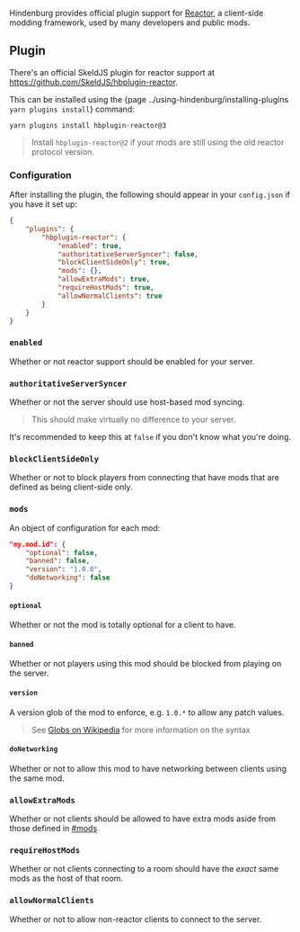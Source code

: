 Hindenburg provides official plugin support for [Reactor](https://reactor.gg), a client-side modding framework, used by many developers and public mods.

## Plugin
There's an official SkeldJS plugin for reactor support at https://github.com/SkeldJS/hbplugin-reactor.

This can be installed using the {page ../using-hindenburg/installing-plugins `yarn plugins install`} command:
```
yarn plugins install hbplugin-reactor@3
```

> Install `hbplugin-reactor@2` if your mods are still using the old reactor protocol version.

### Configuration
After installing the plugin, the following should appear in your `config.json` if you have it set up:
```json
{
    "plugins": {
        "hbplugin-reactor": {
            "enabled": true,
            "authoritativeServerSyncer": false,
            "blockClientSideOnly": true,
            "mods": {},
            "allowExtraMods": true,
            "requireHostMods": true,
            "allowNormalClients": true
        }
    }
}
```

### `enabled`
Whether or not reactor support should be enabled for your server.

### `authoritativeServerSyncer`
Whether or not the server should use host-based mod syncing.

> This should make virtually no difference to your server.

It's recommended to keep this at `false` if you don't know what you're doing.

### `blockClientSideOnly`
Whether or not to block players from connecting that have mods that are defined as being client-side only.

### `mods`
An object of configuration for each mod:
```json
"my.mod.id": {
    "optional": false,
    "banned": false,
    "version": "1.0.0",
    "doNetworking": false
}
```

#### `optional`
Whether or not the mod is totally optional for a client to have.

#### `banned`
Whether or not players using this mod should be blocked from playing on the server.

#### `version`
A version glob of the mod to enforce, e.g. `1.0.*` to allow any patch values.

> See [Globs on Wikipedia](https://en.wikipedia.org/wiki/Glob_(programming)) for more information on the syntax

#### `doNetworking`
Whether or not to allow this mod to have networking between clients using the same mod.

### `allowExtraMods`
Whether or not clients should be allowed to have extra mods aside from those defined in [#mods](#mods)

### `requireHostMods`
Whether or not clients connecting to a room should have the _exact_ same mods as the host of that room.

### `allowNormalClients`
Whether or not to allow non-reactor clients to connect to the server.
